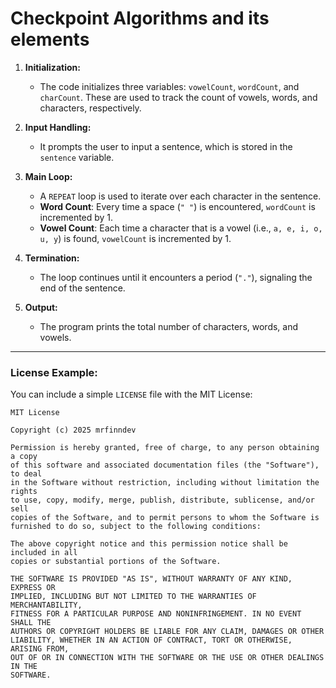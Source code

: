 ﻿# Checkpoint Algorithms and its elements

1. **Initialization:**

   - The code initializes three variables: `vowelCount`, `wordCount`, and `charCount`. These are used to track the count of vowels, words, and characters, respectively.

2. **Input Handling:**

   - It prompts the user to input a sentence, which is stored in the `sentence` variable.

3. **Main Loop:**

   - A `REPEAT` loop is used to iterate over each character in the sentence.
   - **Word Count**: Every time a space (`" "`) is encountered, `wordCount` is incremented by 1.
   - **Vowel Count**: Each time a character that is a vowel (i.e., `a, e, i, o, u, y`) is found, `vowelCount` is incremented by 1.

4. **Termination:**

   - The loop continues until it encounters a period (`"."`), signaling the end of the sentence.

5. **Output:**
   - The program prints the total number of characters, words, and vowels.

---

### **License Example:**

You can include a simple `LICENSE` file with the MIT License:

```plaintext
MIT License

Copyright (c) 2025 mrfinndev

Permission is hereby granted, free of charge, to any person obtaining a copy
of this software and associated documentation files (the "Software"), to deal
in the Software without restriction, including without limitation the rights
to use, copy, modify, merge, publish, distribute, sublicense, and/or sell
copies of the Software, and to permit persons to whom the Software is
furnished to do so, subject to the following conditions:

The above copyright notice and this permission notice shall be included in all
copies or substantial portions of the Software.

THE SOFTWARE IS PROVIDED "AS IS", WITHOUT WARRANTY OF ANY KIND, EXPRESS OR
IMPLIED, INCLUDING BUT NOT LIMITED TO THE WARRANTIES OF MERCHANTABILITY,
FITNESS FOR A PARTICULAR PURPOSE AND NONINFRINGEMENT. IN NO EVENT SHALL THE
AUTHORS OR COPYRIGHT HOLDERS BE LIABLE FOR ANY CLAIM, DAMAGES OR OTHER
LIABILITY, WHETHER IN AN ACTION OF CONTRACT, TORT OR OTHERWISE, ARISING FROM,
OUT OF OR IN CONNECTION WITH THE SOFTWARE OR THE USE OR OTHER DEALINGS IN THE
SOFTWARE.
```
